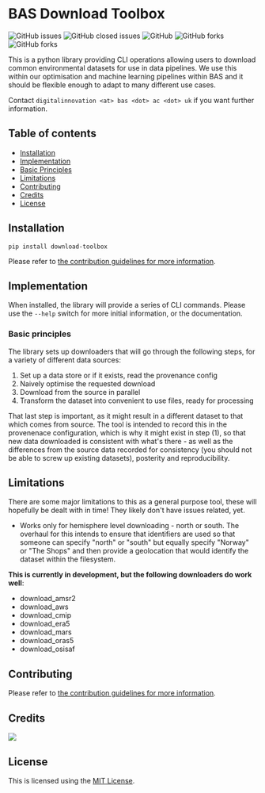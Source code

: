 # BAS Download Toolbox

![GitHub issues](https://img.shields.io/github/issues/environmental-forecasting/download-toolbox?style=plastic)
![GitHub closed issues](https://img.shields.io/github/issues-closed/environmental-forecasting/download-toolbox?style=plastic)
![GitHub](https://img.shields.io/github/license/environmental-forecasting/download-toolbox)
![GitHub forks](https://img.shields.io/github/forks/environmental-forecasting/download-toolbox?style=social)
![GitHub forks](https://img.shields.io/github/stars/environmental-forecasting/download-toolbox?style=social)

This is a python library providing CLI operations allowing users to download 
common environmental datasets for use in data pipelines. We use this within our 
optimisation and machine learning pipelines within BAS and it should be flexible 
enough to adapt to many different use cases.

Contact `digitalinnovation <at> bas <dot> ac <dot> uk` if you want further information.

## Table of contents

* [Installation](#installation)
* [Implementation](#implementation)
* [Basic Principles](#basic-principles)
* [Limitations](#limitations)
* [Contributing](#contributing)
* [Credits](#credits)
* [License](#license)

## Installation

`pip install download-toolbox`

Please refer to [the contribution guidelines for more information][1].

## Implementation

When installed, the library will provide a series of CLI commands. Please use 
the `--help` switch for more initial information, or the documentation. 

### Basic principles

The library sets up downloaders that will go through the following steps, 
for a variety of different data sources:

1. Set up a data store or if it exists, read the provenance config
2. Naively optimise the requested download
3. Download from the source in parallel
4. Transform the dataset into convenient to use files, ready for processing

That last step is important, as it might result in a different dataset to that which comes 
from source. The tool is intended to record this in the provenenace configuration, which is 
why it might exist in step (1), so that new data downloaded is consistent with what's 
there - as well as the differences from the source data recorded for consistency (you 
should not be able to screw up existing datasets), posterity and reproducibility. 

## Limitations

There are some major limitations to this as a general purpose tool, these will 
hopefully be dealt with in time! They likely don't have issues related, yet.

* Works only for hemisphere level downloading - north or south. The overhaul for this intends to ensure that identifiers are used so that someone can specify "north" or "south" but equally specify "Norway" or "The Shops" and then provide a geolocation that would identify the dataset within the filesystem.

**This is currently in development, but the following downloaders do work well**: 

* download_amsr2
* download_aws
* download_cmip
* download_era5
* download_mars
* download_oras5
* download_osisaf

## Contributing 

Please refer to [the contribution guidelines for more information][1].

## Credits

<a href="https://github.com/environmental-forecasting/download-toolbox/graphs/contributors"><img src="https://contrib.rocks/image?repo=environmental-forecasting/download-toolbox" /></a>

## License

This is licensed using the [MIT License][2].

[1]: https://github.com/environmental-forecasting/download-toolbox/CONTRIBUTING.md
[2]: https://github.com/environmental-forecasting/download-toolbox/LICENSE
